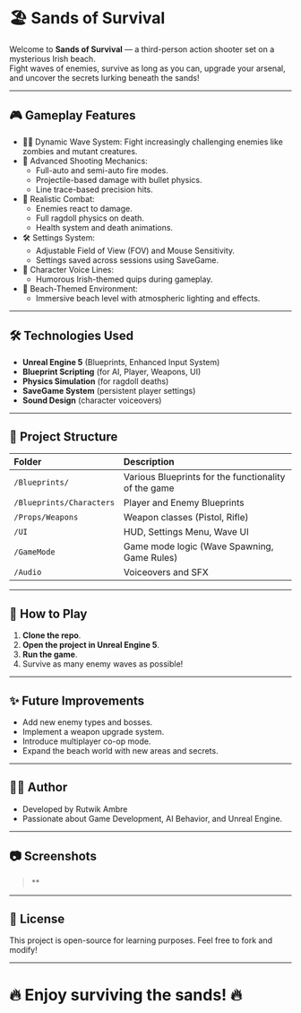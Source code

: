 # 🏖️ Sands of Survival

Welcome to **Sands of Survival** — a third-person action shooter set on a mysterious Irish beach.  
Fight waves of enemies, survive as long as you can, upgrade your arsenal, and uncover the secrets lurking beneath the sands!

---

## 🎮 Gameplay Features

- 🧟‍♂️ Dynamic Wave System: Fight increasingly challenging enemies like zombies and mutant creatures.
- 🔫 Advanced Shooting Mechanics:  
  - Full-auto and semi-auto fire modes.
  - Projectile-based damage with bullet physics.
  - Line trace-based precision hits.
- 🎯 Realistic Combat:
  - Enemies react to damage.
  - Full ragdoll physics on death.
  - Health system and death animations.
- 🛠️ Settings System:
  - Adjustable Field of View (FOV) and Mouse Sensitivity.
  - Settings saved across sessions using SaveGame.
- 📜 Character Voice Lines:
  - Humorous Irish-themed quips during gameplay.
- 🌊 Beach-Themed Environment:
  - Immersive beach level with atmospheric lighting and effects.

---

## 🛠️ Technologies Used

- **Unreal Engine 5** (Blueprints, Enhanced Input System)
- **Blueprint Scripting** (for AI, Player, Weapons, UI)
- **Physics Simulation** (for ragdoll deaths)
- **SaveGame System** (persistent player settings)
- **Sound Design** (character voiceovers)

---

## 🧱 Project Structure

| Folder | Description |
|:---|:---|
| `/Blueprints/` |  Various Blueprints for the functionality of the game |
| `/Blueprints/Characters` | Player and Enemy Blueprints |
| `/Props/Weapons` | Weapon classes (Pistol, Rifle) |
| `/UI` | HUD, Settings Menu, Wave UI |
| `/GameMode` | Game mode logic (Wave Spawning, Game Rules) |
| `/Audio` | Voiceovers and SFX |

---

## 🚀 How to Play

1. **Clone the repo**.
2. **Open the project in Unreal Engine 5**.
3. **Run the game**.
4. Survive as many enemy waves as possible!

---

## ✨ Future Improvements

- Add new enemy types and bosses.
- Implement a weapon upgrade system.
- Introduce multiplayer co-op mode.
- Expand the beach world with new areas and secrets.

---

## 🧑‍💻 Author

- Developed by Rutwik Ambre  
- Passionate about Game Development, AI Behavior, and Unreal Engine.

---

## 📷 Screenshots

> **

---

## 📜 License

This project is open-source for learning purposes. Feel free to fork and modify!

---

# 🔥 Enjoy surviving the sands! 🔥
